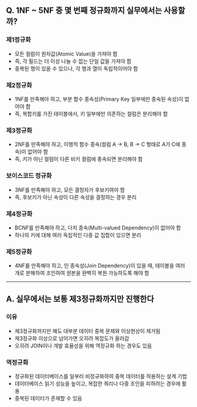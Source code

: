 ## Q. 1NF ~ 5NF 중 몇 번째 정규화까지 실무에서는 사용할까?

### 제1정규화
- 모든 컬럼이 원자값(Atomic Value)을 가져야 함
- 즉, 각 필드는 더 이상 나눌 수 없는 단일 값을 가져야 함
- 중복된 행이 있을 수 있으나, 각 행과 열이 독립적이어야 함
### 제2정규화
- 1NF를 만족해야 하고, 부분 함수 종속성(Primary Key 일부에만 종속된 속성)이 없어야 함
- 즉, 복합키를 가진 테이블에서, 키 일부에만 의존하는 컬럼은 분리해야 함
### 제3정규화
- 2NF를 만족해야 하고, 이행적 함수 종속(컬럼 A → B, B → C 형태로 A가 C에 종속)이 없어야 함
- 즉, 키가 아닌 컬럼이 다른 비키 컬럼에 종속되면 분리해야 함
### 보이스코드 정규화
- 3NF를 만족해야 하고, 모든 결정자가 후보키여야 함
- 즉, 후보키가 아닌 속성이 다른 속성을 결정하는 경우 분리
### 제4정규화
- BCNF를 만족해야 하고, 다치 종속(Multi-valued Dependency)이 없어야 함
- 하나의 키에 대해 여러 독립적인 다중 값 집합이 있으면 분리
### 제5정규화
- 4NF를 만족해야 하고, 인 종속성(Join Dependency)이 있을 때, 테이블을 여러 개로 분해하여 조인하여 원본을 완벽히 복원 가능하도록 해야 함

--- 

## A. 실무에서는 보통 제3정규화까지만 진행한다

### 이유
- 제3정규화까지만 해도 대부분 데이터 중복 문제와 이상현상이 제거됨
- 제3정규화 이상으로 넘어가면 오히려 복잡도가 올라감
- 오히려 JOIN이나 개발 효율성을 위해 역정규화 하는 경우도 있음

### 역정규화
- 정규화된 데이터베이스를 일부러 비정규화하여 중복 데이터를 허용하는 설계 기법
- 데이터베이스 읽기 성능을 높이고, 복잡한 쿼리나 다중 조인을 피하려는 경우에 활용
- 중복된 데이터가 존재할 수 있음

